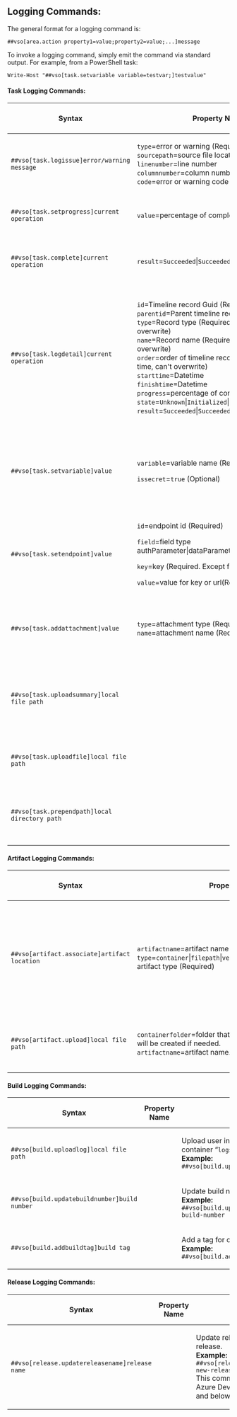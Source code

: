 ## Logging Commands:

The general format for a logging command is:

    ##vso[area.action property1=value;property2=value;...]message

To invoke a logging command, simply emit the command via standard output. For example, from a PowerShell task:

    Write-Host "##vso[task.setvariable variable=testvar;]testvalue"

#### Task Logging Commands:

<table>
    <thead>
        <tr>
            <th>Syntax</th>
            <th>Property Name</th>
            <th>Usage</th>
            <th>Minimum Agent Version</th>
        </tr>
    </thead>
    <tbody>
        <tr>
            <td>
                <p align="left">
                    <code>##vso[task.logissue]error/warning message</code>
                </p>
            </td>
            <td>
                <p align="left">
                    <code>type</code>=error or warning (Required) <br>
                    <code>sourcepath</code>=source file location <br>
                    <code>linenumber</code>=line number <br>
                    <code>columnnumber</code>=column number <br>
                    <code>code</code>=error or warning code <br>
                </p>
            </td>
            <td>
                <p align="left">
                    Log error or warning issue to timeline record of current task.<br>
                    <b>Example:</b> <br>
                    <code>##vso[task.logissue type=error;sourcepath=consoleapp/main.cs;linenumber=1;columnnumber=1;code=100;]this is an error</code>
                </p>
            </td>
            <td>
            </td>
        </tr>
        <tr>
            <td>
                <p align="left">
                    <code>##vso[task.setprogress]current operation</code>
                </p>
            </td>
            <td>
                <p align="left">
                    <code>value</code>=percentage of completion
                </p>
            </td>
            <td>
                <p align="left">
                    Set progress and current operation for current task.<br>
                    <b>Example:</b> <br>
                    <code>##vso[task.setprogress value=75;]Upload Log</code>
                </p>
            </td>
            <td>
            </td>
        </tr>
        <tr>
            <td>
                <p align="left">
                    <code>##vso[task.complete]current operation</code>
                </p>
            </td>
            <td>
                <p align="left">
                    <code>result</code>=<code>Succeeded</code>|<code>SucceededWithIssues</code>|<code>Failed</code>
                </p>
            </td>
            <td>
                <p align="left">
                    Finish timeline record for current task, set task result and current operation. When result not provided, set result to succeeded.<br>
                    <b>Example:</b> <br>
                    <code>##vso[task.complete result=Succeeded;]DONE</code>
                </p>
            </td>
            <td>
                1.95
            </td>
        </tr>
        <tr>
            <td>
                <p align="left">
                    <code>##vso[task.logdetail]current operation</code>
                </p>
            </td>
            <td>
                <p align="left">
                    <code>id</code>=Timeline record Guid (Required)<br>
                    <code>parentid</code>=Parent timeline record Guid <br>
                    <code>type</code>=Record type (Required for first time, can't overwrite)<br>
                    <code>name</code>=Record name (Required for first time, can't overwrite)<br>
                    <code>order</code>=order of timeline record (Required for first time, can't overwrite)<br>
                    <code>starttime</code>=Datetime <br>
                    <code>finishtime</code>=Datetime <br>
                    <code>progress</code>=percentage of completion <br>
                    <code>state</code>=<code>Unknown</code>|<code>Initialized</code>|<code>InProgress</code>|<code>Completed</code> <br>
                    <code>result</code>=<code>Succeeded</code>|<code>SucceededWithIssues</code>|<code>Failed</code><br>
                </p>
            </td>
            <td>
                <p align="left">
                    Create and update detail timeline records. <br>
                    The first time a <code>##vso[task.logdetail]</code> message is seen for a given task, a detailed timeline is created for that task. <br>
                    Nested timeline records are created and updated based on id and parentid. <br>
                    The task author needs to remember which Guid they used for each timeline record. The logging system tracks the Guid for each timeline record that has been created, so any new Guid results in a new timeline record. <br>
                    <b>Examples:</b> <br>
                    Create new root timeline record: <code>##vso[task.logdetail id=new guid;name=project1;type=build;order=1]create new timeline record</code><br>
                    Create new nested timeline record: <code>##vso[task.logdetail id=new guid;parentid=exist timeline record guid;name=project1;type=build;order=1]create new nested timeline record</code><br>
                    Update exist timeline record: <code>##vso[task.logdetail id=existing timeline record guid;progress=15;state=InProgress;]update timeline record</code>
                </p>
            </td>
            <td>
            </td>
        </tr>
        <tr>
            <td>
                <p align="left">
                    <code>##vso[task.setvariable]value</code>
                </p>
            </td>
            <td>
                <p align="left">
                    <code>variable</code>=variable name (Required) <br>
                </p>
                 <p align="left">
                    <code>issecret</code>=<code>true</code> (Optional) <br>
                </p>
            </td>
            <td>
                <p align="left">
                    Sets a variable in the variable service of taskcontext. The first task can set a variable, and following tasks in the same phase are able to use the variable. The variable is exposed to the following tasks as an environment variable. When <code>issecret</code> is set to <code>true</code>, the value of the variable will be saved as secret and masked out from log. Secret variables are not passed into tasks as environment variables and must be passed as inputs.<br>
                    <b>Examples:</b> <br>
                    <code>##vso[task.setvariable variable=testvar]testvalue</code><br>
                    <code>##vso[task.setvariable variable=testvar;issecret=true]testvalue</code><br>
                </p>
            </td>
            <td>
            </td>
        </tr>
         <tr>
            <td>
                <p align="left">
                    <code>##vso[task.setendpoint]value</code>
                </p>
            </td>
            <td>
                <p align="left">
                    <code>id</code>=endpoint id (Required) <br>
                </p>
                <p align="left">
                    <code>field</code>=field type authParameter|dataParameter|url (Required) <br>
                </p>
                <p align="left">
                    <code>key</code>=key (Required. Except for field=url) <br>
                </p>
                  <p align="left">
                    <code>value</code>=value for key or url(Required) <br>
                </p>
            </td>
            <td>
                <p align="left">
                    Set an endpoint field with given value. Value updated will be retained in the endpoint for the subsequent tasks that execute within the same job.<br>
                    <b>Examples:</b> <br>
                    <code>##vso[task.setendpoint id=000-0000-0000;field=authParameter;key=AccessToken]testvalue</code><br>
                    <code>##vso[task.setendpoint id=000-0000-0000;field=dataParameter;key=userVariable]testvalue</code><br>
                </p>
            </td>
            <td>
            </td>
        </tr>
        <tr>
            <td>
                <p align="left">
                    <code>##vso[task.addattachment]value</code>
                </p>
            </td>
            <td>
                <p align="left">
                    <code>type</code>=attachment type (Required) <br>
                    <code>name</code>=attachment name (Required) <br>
                </p>
            </td>
            <td>
                <p align="left">
                    Upload and attach attachment to current timeline record. These files are not available for download with logs. These can only be referred to by extensions using the type or name values. <br>
                    <b>Example:</b> <br>
                    <code>##vso[task.addattachment type=myattachmenttype;name=myattachmentname;]c:\myattachment.txt</code><br>
                </p>
            </td>
            <td>
            </td>
        </tr>
        <tr>
            <td>
                <p align="left">
                    <code>##vso[task.uploadsummary]local file path</code>
                </p>
            </td>
            <td>
                <p align="left">
                </p>
            </td>
            <td>
                <p align="left">
                    Upload and attach summary markdown to current timeline record. This summary shall be added to the build/release summary and not available for download with logs.<br>
                    <b>Examples:</b> <br>
                    <code>##vso[task.uploadsummary]c:\testsummary.md</code> <br>
                    It is a short hand form for the command <br>
                    <code>##vso[task.addattachment type=Distributedtask.Core.Summary;name=testsummaryname;]c:\testsummary.md</code><br>
                </p>
            </td>
            <td>
               0.5.6
            </td>
        </tr>
        <tr>
            <td>
                <p align="left">
                    <code>##vso[task.uploadfile]local file path</code>
                </p>
            </td>
            <td>
                <p align="left">
                </p>
            </td>
            <td>
                <p align="left">
                    Upload user interested file as additional log information to the current timeline record. The file shall be available for download along with task logs.<br>
                    <b>Example:</b> <br>
                    <code>##vso[task.uploadfile]c:\additionalfile.log</code>
                </p>
            </td>
            <td>
                <p align="left">
                    1.101
                </p>
            </td>
        </tr>
        <tr>
            <td>
                <p align="left">
                    <code>##vso[task.prependpath]local directory path</code>
                </p>
            </td>
            <td>
                <p align="left">
                </p>
            </td>
            <td>
                <p align="left">
                    Instruction for the agent to update the PATH environment variable. The specified directory is prepended
                    to the PATH. The updated environment variable will be reflected in subsequent tasks.<br>
                    <b>Example:</b> <br>
                    <code>##vso[task.prependpath]c:\my\directory\path</code>
                </p>
            </td>
            <td>
                <p align="left">
                    2.115.0
                </p>
            </td>
        </tr>
    </tbody>
</table>


#### Artifact Logging Commands:
<table>
    <thead>
        <tr>
            <th>Syntax</th>
            <th>Property Name</th>
            <th>Usage</th>
            <th>Minimum Agent Version</th>
        </tr>
    </thead>
    <tbody>
        <tr>
            <td>
                <p align="left">
                    <code>##vso[artifact.associate]artifact location</code>
                </p>
            </td>
            <td>
                <p align="left">
                    <code>artifactname</code>=artifact name (Required) <br>
                    <code>type</code>=<code>container</code>|<code>filepath</code>|<code>versioncontrol</code>|<code>gitref</code>|<code>tfvclabel</code>, artifact type (Required)<br>
                </p>
            </td>
            <td>
                <p align="left">
                    Create an artifact link, artifact location is required to be a file container path, VC path or UNC share path. <br>
                    <b>Examples:</b> <br>
                    <code>##vso[artifact.associate artifacttype=container;artifactname=MyServerDrop]#/1/build</code> <br>
                    <code>##vso[artifact.associate artifacttype=filepath;artifactname=MyFileShareDrop]\\MyShare\MyDropLocation</code> <br>
                    <code>##vso[artifact.associate artifacttype=versioncontrol;artifactname=MyTfvcPath]$/MyTeamProj/MyFolder</code> <br>
                    <code>##vso[artifact.associate artifacttype=gitref;artifactname=MyTag]refs/tags/MyGitTag</code> <br>
                    <code>##vso[artifact.associate artifacttype=tfvclabel;artifactname=MyTag]MyTfvcLabel</code> <br>
                </p>
            </td>
            <td>
            </td>
        </tr>
        <tr>
            <td>
                <p align="left">
                    <code>##vso[artifact.upload]local file path</code>
                </p>
            </td>
            <td>
                <p align="left">
                    <code>containerfolder</code>=folder that the file will upload to, folder will be created if needed.<br>
                    <code>artifactname</code>=artifact name. (Required)<br>
                </p>
            </td>
            <td>
                <p align="left">
                    Upload local file into a file container folder, create artifact if <code>artifactname</code> provided.<br>
                    <b>Example:</b> <br>
                    <code>##vso[artifact.upload containerfolder=testresult;artifactname=uploadedresult;]c:\testresult.trx</code><br>
                </p>
            </td>
            <td>
            </td>
    </tbody>
</table>


#### Build Logging Commands:
<table>
    <thead>
        <tr>
            <th>Syntax</th>
            <th>Property Name</th>
            <th>Usage</th>
            <th>Minimum Agent Version</th>
        </tr>
    </thead>
    <tbody>
        <tr>
            <td>
                <p align="left">
                    <code>##vso[build.uploadlog]local file path</code>
                </p>
            </td>
            <td>
                <p align="left">
                </p>
            </td>
            <td>
                <p align="left">
                    Upload user interested log to build’s container “<code>logs\tool</code>” folder.<br>
                    <b>Example:</b> <br>
                    <code>##vso[build.uploadlog]c:\msbuild.log</code>
                </p>
            </td>
            <td>
            </td>
        </tr>
        <tr>
            <td>
                <p align="left">
                    <code>##vso[build.updatebuildnumber]build number</code>
                </p>
            </td>
            <td>
                <p align="left">
                </p>
            </td>
            <td>
                <p align="left">
                    Update build number for current build.<br>
                    <b>Example:</b> <br>
                    <code>##vso[build.updatebuildnumber]my-new-build-number</code>
                </p>
            </td>
            <td>
                1.88
            </td>
        </tr>
        <tr>
            <td>
                <p align="left">
                    <code>##vso[build.addbuildtag]build tag</code>
                </p>
            </td>
            <td>
                <p align="left">
                </p>
            </td>
            <td>
                <p align="left">
                    Add a tag for current build.<br>
                    <b>Example:</b> <br>
                    <code>##vso[build.addbuildtag]Tag_UnitTestPassed</code>
                </p>
            </td>
            <td>
                1.95
            </td>
        </tr>
    </tbody>
</table>


#### Release Logging Commands:
<table>
    <thead>
        <tr>
            <th>Syntax</th>
            <th>Property Name</th>
            <th>Usage</th>
            <th>Minimum Agent Version</th>
        </tr>
    </thead>
    <tbody>
        <tr>
            <td>
                <p align="left">
                    <code>##vso[release.updatereleasename]release name</code>
                </p>
            </td>
            <td>
                <p align="left">
                </p>
            </td>
            <td>
                <p align="left">
                    Update release name for current release.<br>
                    <b>Example:</b> <br>
                    <code>##vso[release.updatereleasename]my-new-release-name</code><br>
                    This command is not supported in Azure DevOps Server (TFS) 2019 and below.
                </p>
            </td>
            <td>
                2.132
            </td>
        </tr>
    </tbody>
</table>
